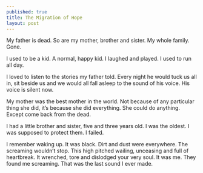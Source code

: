 ```yaml
---
published: true
title: The Migration of Hope
layout: post
---
```

My father is dead.
So are my mother, brother and sister. 
My whole family. 
Gone. 

I used to be a kid. 
A normal, happy kid. 
I laughed and played. 
I used to run all day. 

I loved to listen to the stories my father told. 
Every night he would tuck us all in, sit beside us and we would all fall asleep to the sound of his voice. 
His voice is silent now. 

My mother was the best mother in the world. 
Not because of any particular thing she did, it’s because she did everything. 
She could do anything. 
Except come back from the dead. 

I had a little brother and sister, five and three years old. 
I was the oldest. 
I was supposed to protect them. 
I failed. 

I remember waking up. It was black. Dirt and dust were everywhere. The screaming wouldn’t stop. This high pitched wailing, unceasing and full of heartbreak. It wrenched, tore and dislodged your very soul.
It was me. 
They found me screaming. 
That was the last sound I ever made. 
